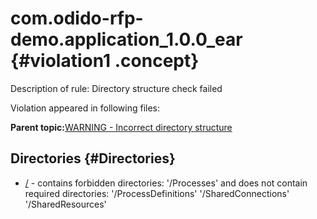 # com.odido-rfp-demo.application\_1.0.0\_ear {#violation1 .concept}

Description of rule: Directory structure check failed

Violation appeared in following files:

**Parent topic:**[WARNING - Incorrect directory structure](../../../qa/rules/WARNING_-_Incorrect_directory_structure.md)

## Directories {#Directories}

-   [/](../../../projects/com.odido-rfp-demo.application_1.0.0_ear/com.odido-rfp-demo.application_1.0.0_ear.md) - contains forbidden directories: '/Processes' and does not contain required directories: '/ProcessDefinitions' '/SharedConnections' '/SharedResources'


